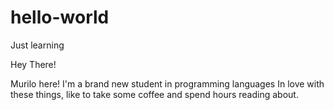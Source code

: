 # hello-world
Just learning 

Hey There!

Murilo here! I'm a brand new student in programming languages
In love with these things, like to take some coffee and spend hours reading about.
